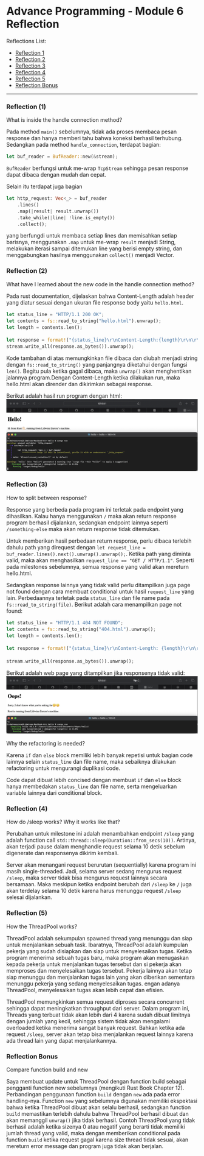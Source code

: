 # Advance Programming - Module 6 Reflection

Reflections List:
- [Reflection 1](#reflection-1)
- [Reflection 2](#reflection-2)
- [Reflection 3](#reflection-3)
- [Reflection 4](#reflection-4)
- [Reflection 5](#reflection-5)
- [Reflection Bonus](#reflection-bonus)

<hr>

### Reflection (1)

What is inside the handle connection method?

Pada method `main()` sebelumnya, tidak ada proses membaca pesan response dan hanya memberi tahu bahwa koneksi berhasil terhubung. Sedangkan pada method `handle_connection`, terdapat bagian:

```rust
let buf_reader = BufReader::new(&stream); 
```

`BufReader` berfungsi untuk me-wrap `TcpStream` sehingga pesan response dapat dibaca dengan mudah dan cepat. 

Selain itu terdapat juga bagian

```rust
let http_request: Vec<_> = buf_reader 
    .lines() 
    .map(|result| result.unwrap())
    .take_while(|line| !line.is_empty()) 
    .collect();
```

yang berfungdi untuk membaca setiap lines dan memisahkan setiap barisnya, menggunakan `.map` untuk me-wrap `result` menjadi String, melakukan iterasi sampai ditemukan line yang berisi empty string, dan menggabungkan hasilnya menggunakan `collect()` menjadi Vector.

### Reflection (2)

What have I learned about the new code in the handle connection method?

Pada rust documentation, dijelaskan bahwa Content-Length adalah header yang diatur sesuai dengan ukuran file response body yaitu `hello.html`.

```rust
let status_line = "HTTP/1.1 200 OK";
let contents = fs::read_to_string("hello.html").unwrap();
let length = contents.len();

let response = format!("{status_line}\r\nContent-Length:{length}\r\n\r\n{contents}");
stream.write_all(response.as_bytes()).unwrap();
```
Kode tambahan di atas memungkinkan file dibaca dan diubah menjadi string dengan `fs::read_to_string()` yang panjangnya diketahui dengan fungsi `len()`. Begitu pula ketika gagal dibaca, maka `unwrap()` akan menghentikan jalannya program.Dengan Content-Length ketika dilakukan run, maka hello.html akan dirender dan dikirimkan sebagai response.

Berikut adalah hasil run program dengan html:
![](/assets/images/commit2.png)

### Reflection (3)

How to split between response?

Response yang berbeda pada program ini terletak pada endpoint yang dihasilkan. Kalau hanya menggunakan `/` maka akan return response program berhasil dijalankan, sedangkan endpoint lainnya seperti `/something-else` maka akan return response tidak ditemukan. 

Untuk memberikan hasil perbedaan return response, perlu dibaca terlebih dahulu path yang direquest dengan `let request_line = buf_reader.lines().next().unwrap().unwrap();`. Ketika path yang diminta valid, maka akan menghasilkan `request_line == "GET / HTTP/1.1"`. Seperti pada milestones sebelumnya, semua response yang valid akan mereturn hello.html.

Sedangkan response lainnya yang tidak valid perlu ditampilkan juga page not found dengan cara membuat conditional untuk hasil `request_line` yang lain. Perbedaannya terletak pada `status_line` dan file name pada `fs::read_to_string(file)`. Berikut adalah cara menampilkan page not found:

```rust
let status_line = "HTTP/1.1 404 NOT FOUND";
let contents = fs::read_to_string("404.html").unwrap();
let length = contents.len();

let response = format!("{status_line}\r\nContent-Length: {length}\r\n\r\n{contents}");
        
stream.write_all(response.as_bytes()).unwrap();
```

Berikut adalah web page yang ditampilkan jika responsenya tidak valid:
![](/assets/images/commit3.png)

Why the refactoring is needed?

Karena `if` dan `else` block memiliki lebih banyak repetisi untuk bagian code lainnya selain `status_line` dan file name, maka sebaiknya dilakukan refactoring untuk mengurangi duplikasi code. 

Code dapat dibuat lebih concised dengan membuat `if` dan `else` block hanya membedakan `status_line` dan file name, serta mengeluarkan variable lainnya dari conditional block.

### Reflection (4)

How do /sleep works? Why it works like that?

Perubahan untuk milestone ini adalah menambahkan endpoint `/sleep` yang adalah function call `std::thread::sleep(Duration::from_secs(10))`. Artinya, akan terjadi pause dalam menghandle request selama 10 detik sebelum digenerate dan responsenya dikirim kembali.

Server akan menangani request berurutan (sequentially) karena program ini masih single-threaded. Jadi, selama server sedang mengurus request `/sleep`, maka server tidak bisa mengurus request lainnya secara bersamaan. Maka meskipun ketika endpoint berubah dari `/sleep` ke `/` juga akan terdelay selama 10 detik karena harus menunggu request `/sleep` selesai dijalankan.

### Reflection (5)

How the ThreadPool works?

ThreadPool adalah sekumpulan spawned thread yang menunggu dan siap untuk menjalankan sebuah task. Ibaratnya, ThreadPool adalah kumpulan pekerja yang sudah disiapkan dan siap untuk menyelesaikan tugas. Ketika program menerima sebuah tugas baru, maka program akan menugaskan kepada pekerja untuk menjalankan tugas tersebut dan si pekerja akan memproses dan menyelesaikan tugas tersebut. Pekerja lainnya akan tetap siap menunggu dan menjalankan tugas lain yang akan diberikan sementara menunggu pekerja yang sedang menyelesaikan tugas. engan adanya ThreadPool, menyelesaikan tugas akan lebih cepat dan efisien.

ThreadPool memungkinkan semua request diproses secara concurrent sehingga dapat meningkatkan throughput dari server. Dalam program ini, Threads yang terbuat tidak akan lebih dari 4 karena sudah dibuat limitnya dengan jumlah yang kecil, sehingga sistem tidak akan mengalami overloaded ketika menerima sangat banyak request. Bahkan ketika ada request `/sleep`, server akan tetap bisa menjalankan request lainnya karena ada thread lain yang dapat menjalankannya.

### Reflection Bonus

Compare function build and new

Saya membuat update untuk ThreadPool dengan function build sebagai pengganti function new sebelumnya (mengikuti Rust Book Chapter 12). Perbandingan penggunaan function `build` dengan `new` ada pada error handling-nya. Function `new` yang sebelumnya digunakan memiliki ekspektasi bahwa ketika ThreadPool dibuat akan selalu berhasil, sedangkan function `build` memastikan terlebih dahulu bahwa ThreadPool berhasil dibuat dan akan memanggil `unwrap()` jika tidak berhasil. Contoh ThreadPool yang tidak berhasil adalah ketika sizenya 0 atau negatif yang berarti tidak memiliki jumlah thread yang valid, maka dengan memberikan conditional pada function `build` ketika request gagal karena size thread tidak sesuai, akan mereturn error message dan program juga tidak akan berjalan.